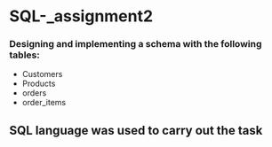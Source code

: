 # SQL-_assignment2
### Designing and implementing a schema with the following tables:
* Customers
* Products
* orders
* order_items

## SQL language was used to carry out the task
